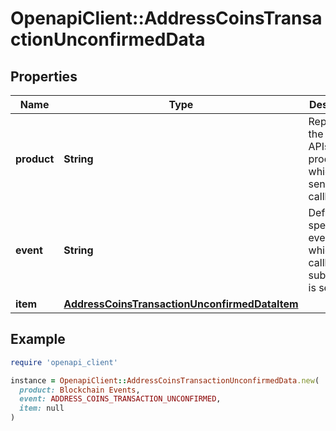 # OpenapiClient::AddressCoinsTransactionUnconfirmedData

## Properties

| Name | Type | Description | Notes |
| ---- | ---- | ----------- | ----- |
| **product** | **String** | Represents the Crypto APIs 2.0 product which sends the callback. |  |
| **event** | **String** | Defines the specific event, for which a callback subscription is set. |  |
| **item** | [**AddressCoinsTransactionUnconfirmedDataItem**](AddressCoinsTransactionUnconfirmedDataItem.md) |  |  |

## Example

```ruby
require 'openapi_client'

instance = OpenapiClient::AddressCoinsTransactionUnconfirmedData.new(
  product: Blockchain Events,
  event: ADDRESS_COINS_TRANSACTION_UNCONFIRMED,
  item: null
)
```

